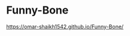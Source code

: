 # Funny-Bone
[link]:https://omar-shaikh1542.github.io/Funny-Bone/
https://omar-shaikh1542.github.io/Funny-Bone/

